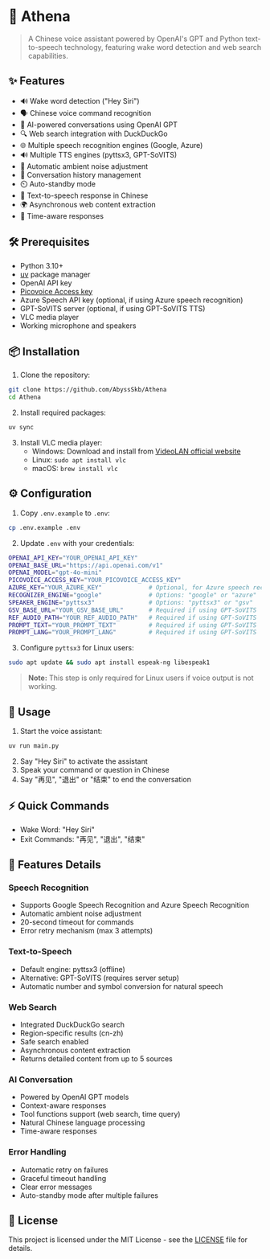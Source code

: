 # 🎤 Athena

> A Chinese voice assistant powered by OpenAI's GPT and Python text-to-speech technology, featuring wake word detection and web search capabilities.

## ✨ Features

- 🔊 Wake word detection ("Hey Siri")
- 🗣️ Chinese voice command recognition
- 🤖 AI-powered conversations using OpenAI GPT
- 🔍 Web search integration with DuckDuckGo
- 🌐 Multiple speech recognition engines (Google, Azure)
- 🔊 Multiple TTS engines (pyttsx3, GPT-SoVITS)
- 🎯 Automatic ambient noise adjustment
- 🔄 Conversation history management
- ⏲️ Auto-standby mode
- 🎵 Text-to-speech response in Chinese
- 🌍 Asynchronous web content extraction
- 📅 Time-aware responses

## 🛠️ Prerequisites

- Python 3.10+
- [uv](https://github.com/astral-sh/uv) package manager 
- OpenAI API key
- [Picovoice Access key](https://console.picovoice.ai/)
- Azure Speech API key (optional, if using Azure speech recognition)
- GPT-SoVITS server (optional, if using GPT-SoVITS TTS)
- VLC media player
- Working microphone and speakers

## 📦 Installation

1. Clone the repository:
```bash
git clone https://github.com/AbyssSkb/Athena
cd Athena
```

2. Install required packages:
```bash
uv sync
```

3. Install VLC media player:
   - Windows: Download and install from [VideoLAN official website](https://www.videolan.org/)
   - Linux: `sudo apt install vlc`
   - macOS: `brew install vlc`

## ⚙️ Configuration

1. Copy `.env.example` to `.env`:
```bash
cp .env.example .env
```

2. Update `.env` with your credentials:
```bash
OPENAI_API_KEY="YOUR_OPENAI_API_KEY"
OPENAI_BASE_URL="https://api.openai.com/v1"
OPENAI_MODEL="gpt-4o-mini"
PICOVOICE_ACCESS_KEY="YOUR_PICOVOICE_ACCESS_KEY"
AZURE_KEY="YOUR_AZURE_KEY"             # Optional, for Azure speech recognition
RECOGNIZER_ENGINE="google"             # Options: "google" or "azure"
SPEAKER_ENGINE="pyttsx3"               # Options: "pyttsx3" or "gsv"
GSV_BASE_URL="YOUR_GSV_BASE_URL"       # Required if using GPT-SoVITS
REF_AUDIO_PATH="YOUR_REF_AUDIO_PATH"   # Required if using GPT-SoVITS
PROMPT_TEXT="YOUR_PROMPT_TEXT"         # Required if using GPT-SoVITS
PROMPT_LANG="YOUR_PROMPT_LANG"         # Required if using GPT-SoVITS
```

3. Configure `pyttsx3` for Linux users:
```bash
sudo apt update && sudo apt install espeak-ng libespeak1
```
> **Note:** This step is only required for Linux users if voice output is not working.

## 🚀 Usage

1. Start the voice assistant:
```bash
uv run main.py
```

2. Say "Hey Siri" to activate the assistant
3. Speak your command or question in Chinese
4. Say "再见", "退出" or "结束" to end the conversation

## ⚡ Quick Commands

- Wake Word: "Hey Siri"
- Exit Commands: "再见", "退出", "结束"

## 🎯 Features Details

### Speech Recognition
- Supports Google Speech Recognition and Azure Speech Recognition
- Automatic ambient noise adjustment
- 20-second timeout for commands
- Error retry mechanism (max 3 attempts)

### Text-to-Speech
- Default engine: pyttsx3 (offline)
- Alternative: GPT-SoVITS (requires server setup)
- Automatic number and symbol conversion for natural speech

### Web Search
- Integrated DuckDuckGo search
- Region-specific results (cn-zh)
- Safe search enabled
- Asynchronous content extraction
- Returns detailed content from up to 5 sources

### AI Conversation
- Powered by OpenAI GPT models
- Context-aware responses
- Tool functions support (web search, time query)
- Natural Chinese language processing
- Time-aware responses

### Error Handling
- Automatic retry on failures
- Graceful timeout handling
- Clear error messages
- Auto-standby mode after multiple failures

## 📝 License

This project is licensed under the MIT License - see the [LICENSE](LICENSE) file for details.
